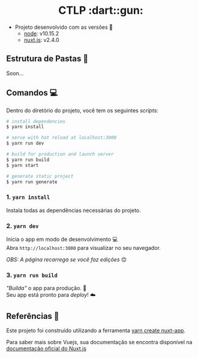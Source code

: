 <h1 align="center">CTLP :dart::gun:</h1>

- Projeto desenvolvido com as versões :nut_and_bolt: 
   - [node](https://nodejs.org/en/): v10.15.2
   - [nuxt.js](https://vuejs.org/v2/guide/): v2.4.0

## Estrutura de Pastas :open_file_folder:
Soon...

## Comandos :computer:

Dentro do diretório do projeto, você tem os seguintes *scripts*:

``` bash
# install dependencies
$ yarn install

# serve with hot reload at localhost:3000
$ yarn run dev

# build for production and launch server
$ yarn run build
$ yarn start

# generate static project
$ yarn run generate
```

### 1. `yarn install`

Instala todas as dependências necessárias do projeto.

### 2. `yarn dev`

Inicia o app em modo de desenvolvimento :computer: <br/>
Abra `http://localhost:3000` para visualizar no seu navegador.

*OBS: A página recarrega se você faz edições* :blush:

### 3. `yarn run build`

*"Builda"* o app para produção. :satellite:<br/>
Seu app está pronto para *deploy*! :cloud:<br/>

## Referências :book:

Este projeto foi construído utilizando a ferramenta [yarn create nuxt-app](https://github.com/nuxt/create-nuxt-app).

Para saber mais sobre Vuejs, sua documentação se encontra disponível na [documentação oficial do Nuxt.js](https://nuxtjs.org)
